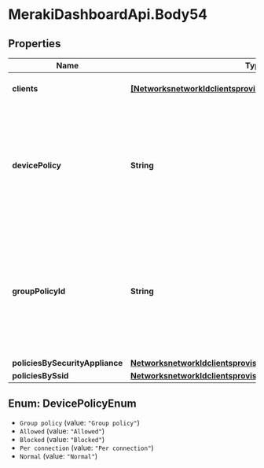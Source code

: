 # MerakiDashboardApi.Body54

## Properties
Name | Type | Description | Notes
------------ | ------------- | ------------- | -------------
**clients** | [**[NetworksnetworkIdclientsprovisionClients]**](NetworksnetworkIdclientsprovisionClients.md) | The array of clients to provision | 
**devicePolicy** | **String** | The policy to apply to the specified client. Can be &#x27;Group policy&#x27;, &#x27;Allowed&#x27;, &#x27;Blocked&#x27;, &#x27;Per connection&#x27; or &#x27;Normal&#x27;. Required. | 
**groupPolicyId** | **String** | The ID of the desired group policy to apply to the client. Required if &#x27;devicePolicy&#x27; is set to \&quot;Group policy\&quot;. Otherwise this is ignored. | [optional] 
**policiesBySecurityAppliance** | [**NetworksnetworkIdclientsprovisionPoliciesBySecurityAppliance**](NetworksnetworkIdclientsprovisionPoliciesBySecurityAppliance.md) |  | [optional] 
**policiesBySsid** | [**NetworksnetworkIdclientsprovisionPoliciesBySsid**](NetworksnetworkIdclientsprovisionPoliciesBySsid.md) |  | [optional] 

<a name="DevicePolicyEnum"></a>
## Enum: DevicePolicyEnum

* `Group policy` (value: `"Group policy"`)
* `Allowed` (value: `"Allowed"`)
* `Blocked` (value: `"Blocked"`)
* `Per connection` (value: `"Per connection"`)
* `Normal` (value: `"Normal"`)

